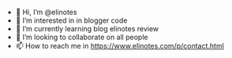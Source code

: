 - 👋 Hi, I’m @elinotes
- 👀 I’m interested in in blogger code
- 🌱 I’m currently learning blog elinotes review
- 💞️ I’m looking to collaborate on all people
- 📫 How to reach me in https://www.elinotes.com/p/contact.html

<!---
elinotes/elinotes is a ✨ special ✨ repository because its `README.md` (this file) appears on your GitHub profile.
You can click the Preview link to take a look at your changes.
--->
